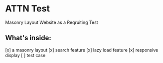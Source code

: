 # ATTN Test
Masonry Layout Website as a Reqruiting Test 

## What's inside:
[x] a masonry layout
[x] search feature
[x] lazy load feature
[x] responsive display
[ ] test case
